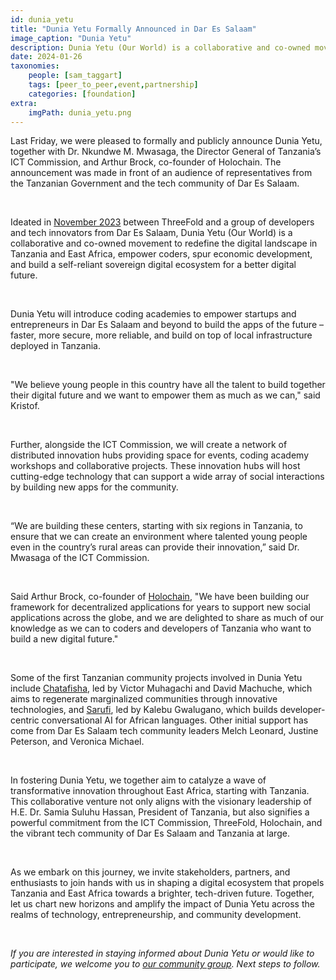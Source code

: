 ```yaml
---
id: dunia_yetu
title: "Dunia Yetu Formally Announced in Dar Es Salaam"
image_caption: "Dunia Yetu"
description: Dunia Yetu (Our World) is a collaborative and co-owned movement to redefine the digital landscape in Tanzania and East Africa, empower coders, spur economic development, and build a self-reliant sovereign digital ecosystem for a better digital future. 
date: 2024-01-26
taxonomies:
    people: [sam_taggart]
    tags: [peer_to_peer,event,partnership]
    categories: [foundation]
extra:
    imgPath: dunia_yetu.png
---
```


Last Friday, we were pleased to formally and publicly announce Dunia Yetu,  together with Dr. Nkundwe M. Mwasaga, the Director General of Tanzania’s ICT Commission, and Arthur Brock, co-founder of Holochain. The announcement was made in front of an audience of representatives from the Tanzanian Government and the tech community of Dar Es Salaam. 

<br>

Ideated in [November 2023](https://forum.threefold.io/t/introducing-dunia-yetu/4147) between ThreeFold and a group of developers and tech innovators from Dar Es Salaam, Dunia Yetu (Our World) is a collaborative and co-owned movement to redefine the digital landscape in Tanzania and East Africa, empower coders, spur economic development, and build a self-reliant sovereign digital ecosystem for a better digital future.

<br>

Dunia Yetu will introduce coding academies to empower startups and entrepreneurs in Dar Es Salaam and beyond to build the apps of the future – faster, more secure, more reliable, and build on top of local infrastructure deployed in Tanzania.

<br>

"We believe young people in this country have all the talent to build together their digital future and we want to empower them as much as we can," said Kristof.

<br>

Further, alongside the ICT Commission, we will create a network of distributed innovation hubs providing space for events, coding academy workshops and collaborative projects. These innovation hubs will host cutting-edge technology that can support a wide array of social interactions by building new apps for the community.

<br>

“We are building these centers, starting with six regions in Tanzania, to ensure that we can create an environment where talented young people even in the country’s rural areas can provide their innovation,” said Dr. Mwasaga of the ICT Commission.

<br>

Said Arthur Brock, co-founder of [Holochain](https://holochain.org), "We have been building our framework for decentralized applications for years to support new social applications across the globe, and we are delighted to share as much of our knowledge as we can to coders and developers of Tanzania who want to build a new digital future."

<br>

Some of the first Tanzanian community projects involved in Dunia Yetu include [Chatafisha](https://chatafisha.com/), led by Victor Muhagachi and David Machuche, which aims to regenerate marginalized communities through innovative technologies, and [Sarufi](https://sarufi.io/), led by Kalebu Gwalugano, which builds developer-centric conversational AI for African languages. Other initial support has come from Dar Es Salaam tech community leaders Melch Leonard, Justine Peterson, and Veronica Michael.

<br>

In fostering Dunia Yetu, we together aim to catalyze a wave of transformative innovation throughout East Africa, starting with Tanzania. This collaborative venture not only aligns with the visionary leadership of H.E. Dr. Samia Suluhu Hassan, President of Tanzania, but also signifies a powerful commitment from the ICT Commission, ThreeFold, Holochain, and the vibrant tech community of Dar Es Salaam and Tanzania at large.

<br>

As we embark on this journey, we invite stakeholders, partners, and enthusiasts to join hands with us in shaping a digital ecosystem that propels Tanzania and East Africa towards a brighter, tech-driven future. Together, let us chart new horizons and amplify the impact of Dunia Yetu across the realms of technology, entrepreneurship, and community development.

<br>

*If you are interested in staying informed about Dunia Yetu or would like to participate, we welcome you to [our community group](https://chat.whatsapp.com/DAedmvshxCD850WjJ3mUn8). Next steps to follow.*
